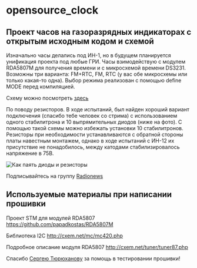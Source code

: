 # opensource_clock
## Проект часов на газоразрядных индикаторах с открытым исходным кодом и схемой

Изначально часы делались под ИН-1, но в будущем планируется унификация проекта под любые ГРИ. Часы взимодействую с модулем RDA5807M для получения времени и с микросхемой времени DS3231. Возможны три варианта: FM+RTC, FM, RTC (у вас обе микросхемы или только какая-то одна). Выбор режима реализован с помощью define MODE перед компиляцией.

Схему можно посмотреть [здесь](https://easyeda.com/naym1993/RDS_Clock_lamp)

По поводу резисторов. В ходе испытаний, был найден хороший вариант подключения (спасибо тебе человек со стрима) с использованием одного стабилитрона и 10 выпрямительных диодов (ниже на фото). С помощью такой схемы можно избежать установки 10 стабилитронов. Резисторы при необходимости устанавливаются с обратной стороны платы навестным монтажем, однако в ходе испытаний с ИН-12 их присутствие не понадобилось, между катодами стабилизировалось напряжение в 75В.

![Как паять диоды и резисторы](https://pp.userapi.com/c853420/v853420123/2b7db/BvtVi_LcUzg.jpg "Как паять диоды и резисторы")

Подписывайтесь на группу [Radionews](https://vk.com/bestradionews)

## Используемые материалы при написании прошивки

Проект STM для модулей RDA5807 <https://github.com/papadkostas/RDA5807M>

Библиотека I2C <http://cxem.net/mc/mc420.php>

Подробное описание модуля RDA5807 <http://cxem.net/tuner/tuner87.php>

Спасибо [Сергею Тюрюханову](https://vk.com/tyuryukhanov_s) за помощь в тестировании прошивки!
